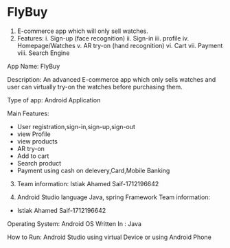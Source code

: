 # FlyBuy
1. E-commerce app which will only sell watches.
2. Features:
	i. Sign-up (face recognition)
	ii. Sign-in
	iii. profile
	iv. Homepage/Watches
	v. AR try-on (hand recognition)
	vi. Cart
	vii. Payment
	viii. Search Engine
  
App Name: FlyBuy

Description: An advanced E-commerce app which only sells watches and user can virtually try-on the watches before purchasing them.

Type of app: Android Application

Main Features:
- User registration,sign-in,sign-up,sign-out
- view Profile
- view products
- AR try-on
- Add to cart
- Search product
- Payment using cash on delevery,Card,Mobile Banking

3. Team information:
	Istiak Ahamed Saif-1712196642

4. Android Studio 
	 language Java, spring Framework 
Team information:
- Istiak Ahamed Saif-1712196642

Operating System: Android OS
Written In : Java

How to Run: Android Studio using virtual Device or using Android Phone
